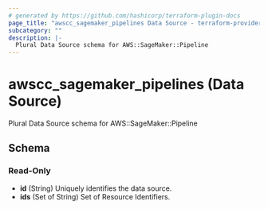 ```yaml
---
# generated by https://github.com/hashicorp/terraform-plugin-docs
page_title: "awscc_sagemaker_pipelines Data Source - terraform-provider-awscc"
subcategory: ""
description: |-
  Plural Data Source schema for AWS::SageMaker::Pipeline
---
```


# awscc_sagemaker_pipelines (Data Source)

Plural Data Source schema for AWS::SageMaker::Pipeline



<!-- schema generated by tfplugindocs -->
## Schema

### Read-Only

- **id** (String) Uniquely identifies the data source.
- **ids** (Set of String) Set of Resource Identifiers.


